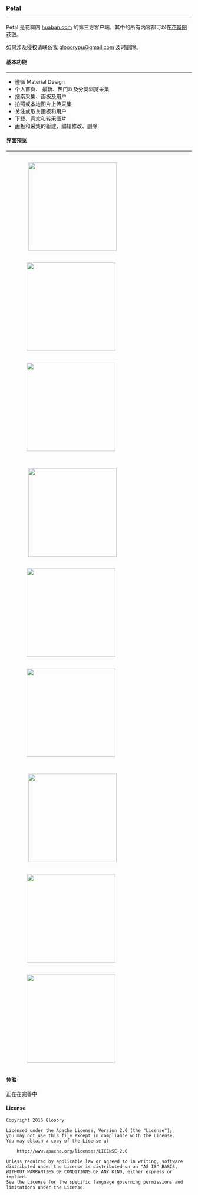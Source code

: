 ### Petal

---

Petal 是花瓣网 [huaban.com](http://huaban.com) 的第三方客户端，其中的所有内容都可以在[花瓣网](http://huaban.com)获取。

如果涉及侵权请联系我 glooorypu@gmail.com 及时删除。

#### 基本功能

---

- 遵循 Material Design
- 个人首页、 最新、热门以及分类浏览采集
- 搜索采集、画板及用户
- 拍照或本地图片上传采集
- 关注或取关画板和用户
- 下载、喜欢和转采图片
- 画板和采集的新建、编辑修改、删除

#### 界面预览

---

<figure class="third">
​    <img src="/screenshots/home.png" width = "240" hspace="16" vspace="16">
​    <img src="/screenshots/user.png" width = "240" hspace="16" vspace="16">
​    <img src="/screenshots/drawer.png" width = "240" hspace="16" vspace="16">
</figure>

<figure class="third">
​    <img src="/screenshots/home_a.gif" width = "240" hspace="16" vspace="16">
​    <img src="/screenshots/board_a.gif" width = "240" hspace="16" vspace="16">
​    <img src="/screenshots/discover.gif" width = "240" hspace="16" vspace="16">
</figure>

<figure class="third">
​    <img src="/screenshots/detail_a.gif" width = "240" hspace="16" vspace="16">
​    <img src="/screenshots/edit.gif" width = "240" hspace="16" vspace="16">
​    <img src="/screenshots/gather.gif" width = "240" hspace="16" vspace="16">
</figure>

#### 体验

正在在完善中

#### License

```
Copyright 2016 Glooory

Licensed under the Apache License, Version 2.0 (the "License");
you may not use this file except in compliance with the License.
You may obtain a copy of the License at

    http://www.apache.org/licenses/LICENSE-2.0

Unless required by applicable law or agreed to in writing, software
distributed under the License is distributed on an "AS IS" BASIS,
WITHOUT WARRANTIES OR CONDITIONS OF ANY KIND, either express or implied.
See the License for the specific language governing permissions and
limitations under the License.
```






